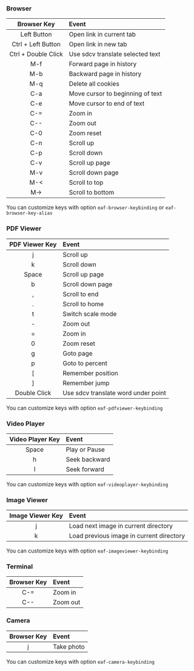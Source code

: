### Browser

| Browser Key         | Event                            |
| :-----:             | :----                            |
| Left Button         | Open link in current tab         |
| Ctrl + Left Button  | Open link in new tab             |
| Ctrl + Double Click | Use sdcv translate selected text |
| M-f                 | Forward page in history          |
| M-b                 | Backward page in history         |
| M-q                 | Delete all cookies               |
| C-a                 | Move cursor to beginning of text |
| C-e                 | Move cursor to end of text       |
| C-=                 | Zoom in                          |
| C--                 | Zoom out                         |
| C-0                 | Zoom reset                       |
| C-n                 | Scroll up                        |
| C-p                 | Scroll down                      |
| C-v                 | Scroll up page                   |
| M-v                 | Scroll down page                 |
| M-<                 | Scroll to top                    |
| M->                 | Scroll to bottom                 |

You can customize keys with option ```eaf-browser-keybinding``` or ```eaf-browser-key-alias```

### PDF Viewer

| PDF Viewer Key | Event                               |
| :-----:        | :----                               |
| j              | Scroll up                           |
| k              | Scroll down                         |
| Space          | Scroll up page                      |
| b              | Scroll down page                    |
| ,              | Scroll to end                       |
| .              | Scroll to home                      |
| t              | Switch scale mode                   |
| -              | Zoom out                            |
| =              | Zoom in                             |
| 0              | Zoom reset                          |
| g              | Goto page                           |
| p              | Goto to percent                     |
| [              | Remember position                   |
| ]              | Remember jump                       |
| Double Click   | Use sdcv translate word under point |

You can customize keys with option ```eaf-pdfviewer-keybinding```

### Video Player

| Video Player Key | Event         |
| :-----:          | :----         |
| Space            | Play or Pause |
| h                | Seek backward |
| l                | Seek forward  |

You can customize keys with option ```eaf-videoplayer-keybinding```

### Image Viewer

| Image Viewer Key | Event                                    |
| :-----:          | :----                                    |
| j                | Load next image in current directory     |
| k                | Load previous image in current directory |

You can customize keys with option ```eaf-imageviewer-keybinding```

### Terminal

| Browser Key        | Event                    |
| :-----:            | :----                    |
| C-=                | Zoom in                  |
| C--                | Zoom out                 |

### Camera

| Browser Key | Event      |
| :-----:     | :----      |
| j           | Take photo |

You can customize keys with option ```eaf-camera-keybinding```
